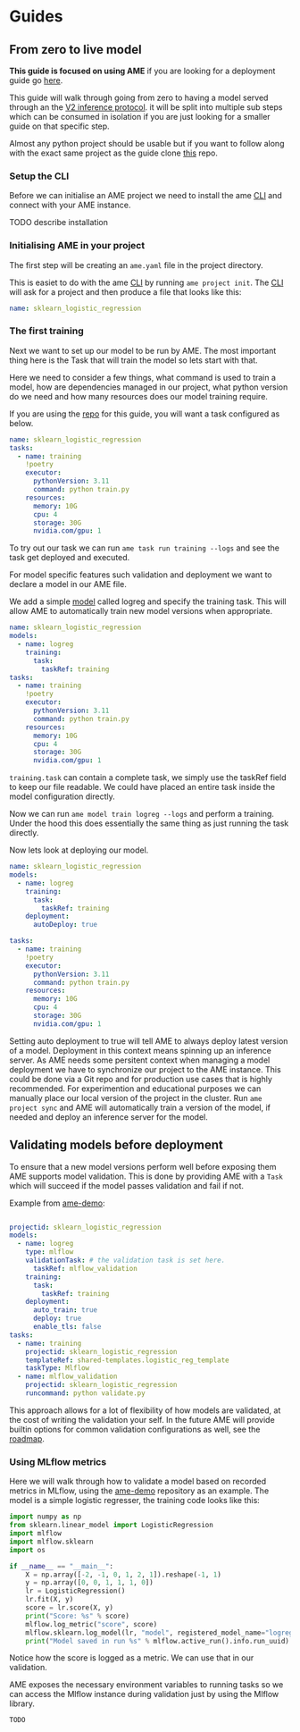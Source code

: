 # Guides

## From zero to live model

**This guide is focused on using AME** if you are looking for a deployment guide go [here](todo).



This guide will walk through going from zero to having a model served through an the [V2 inference protocol](https://docs.seldon.io/projects/seldon-core/en/latest/reference/apis/v2-protocol.html).
it will be split into multiple sub steps which can be consumed in isolation if you are just looking for a smaller guide on that specific step.

Almost any python project should be usable but if you want to follow along with the exact same project as the guide clone [this]() repo.

### Setup the CLI

Before we can initialise an AME project we need to install the ame [CLI](todo) and connect with your AME instance.

TODO describe installation

### Initialising AME in your project

The first step will be creating an `ame.yaml` file in the project directory.

This is easiet to do with the ame [CLI]() by running `ame project init`. The [CLI]() will ask for a project and then produce a file
that looks like this:

```yaml
name: sklearn_logistic_regression
```

### The first training

Next we want to set up our model to be run by AME. The most important thing here is the Task that will train the model so
lets start with that.

Here we need to consider a few things, what command is used to train a model, how are dependencies managed in our project, what python version do we need and
how many resources does our model training require.

If you are using the [repo]() for this guide, you will want a task configured as below. 

```yaml
name: sklearn_logistic_regression
tasks:
  - name: training
    !poetry
    executor:
      pythonVersion: 3.11
      command: python train.py
    resources:
      memory: 10G 
      cpu: 4 
      storage: 30G 
      nvidia.com/gpu: 1 
```

To try out our task we can run `ame task run training --logs` and see the task get deployed and executed.

For model specific features such validation and deployment we want to declare a model in our AME file.

We add a simple [model](model) called logreg and specify the training task. This will allow AME to automatically
train new model versions when appropriate.
 
```yaml
name: sklearn_logistic_regression
models:
  - name: logreg
    training:
      task:
        taskRef: training
tasks:
  - name: training
    !poetry
    executor:
      pythonVersion: 3.11
      command: python train.py
    resources:
      memory: 10G 
      cpu: 4 
      storage: 30G 
      nvidia.com/gpu: 1 
```

`training.task` can contain a complete task, we simply use the taskRef field to keep our file readable. We could have placed an 
entire task inside the model configuration directly.  

Now we can run `ame model train logreg --logs` and perform a training. Under the hood this does essentially the same thing as 
just running the task directly.

Now lets look at deploying our model.

```yaml
name: sklearn_logistic_regression
models:
  - name: logreg
    training:
      task:
        taskRef: training
    deployment:
      autoDeploy: true

tasks:
  - name: training
    !poetry
    executor:
      pythonVersion: 3.11
      command: python train.py
    resources:
      memory: 10G 
      cpu: 4 
      storage: 30G 
      nvidia.com/gpu: 1 
```

Setting auto deployment to true will tell AME to always deploy latest version of a model. Deployment in this context means spinning
up an inference server. As AME needs some persitent context when managing a model deployment we have to synchronize our project to 
the AME instance. This could be done via a Git repo and for production use cases that is highly recommended. For experimention and 
educational purposes we can manually place our local version of the project in the cluster. Run `ame project sync` and AME will
automatically train a version of the model, if needed and deploy an inference server for the model.


 
 
## Validating models before deployment

To ensure that a new model versions perform well before exposing them AME supports model validation. This is done by providing AME with a `Task` which 
will succeed if the model passes validation and fail if not.

Example from [ame-demo](https://github.com/TeaInSpace/ame-demo):

```yaml

projectid: sklearn_logistic_regression
models:
  - name: logreg
    type: mlflow
    validationTask: # the validation task is set here.
      taskRef: mlflow_validation 
    training: 
      task:
        taskRef: training
    deployment:
      auto_train: true
      deploy: true
      enable_tls: false
tasks:
  - name: training
    projectid: sklearn_logistic_regression
    templateRef: shared-templates.logistic_reg_template
    taskType: Mlflow
  - name: mlflow_validation
    projectid: sklearn_logistic_regression
    runcommand: python validate.py
```

This approach allows for a lot of flexibility of how models are validated, at the cost of writing the validation your self. In the future AME will provide builtin options for common validation configurations as well, see the [roadmap](todo).

### Using MLflow metrics

Here we will walk through how to validate a model based on recorded metrics in MLflow, using the [ame-demo](https://github.com/TeaInSpace/ame-demo) repository as an example. The model is a simple logistic regresser, the training code looks like this:

```python
import numpy as np
from sklearn.linear_model import LogisticRegression
import mlflow
import mlflow.sklearn
import os

if __name__ == "__main__":
    X = np.array([-2, -1, 0, 1, 2, 1]).reshape(-1, 1)
    y = np.array([0, 0, 1, 1, 1, 0])
    lr = LogisticRegression()
    lr.fit(X, y)
    score = lr.score(X, y)
    print("Score: %s" % score)
    mlflow.log_metric("score", score)
    mlflow.sklearn.log_model(lr, "model", registered_model_name="logreg")
    print("Model saved in run %s" % mlflow.active_run().info.run_uuid)
```

Notice how the score is logged as a metric. We can use that in our validation.

AME exposes the necessary environment variables to running tasks so we can access the Mlflow instance during validation just by using the Mlflow library.

```python
TODO

```
